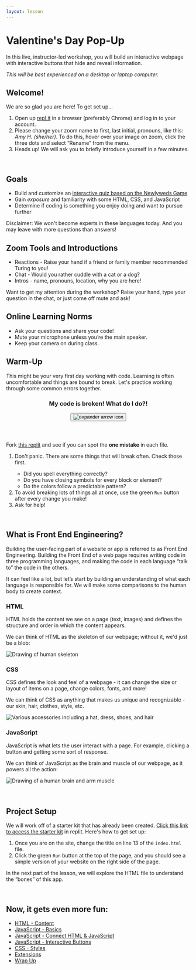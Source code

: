 ```yaml
---
layout: lesson
---
```


# Valentine's Day Pop-Up

In this live, instructor-led workshop, you will build an interactive webpage with interactive buttons that hide and reveal information. 

_This will be best experienced on a desktop or laptop computer._

## Welcome!

We are so glad you are here! To get set up...
1. Open up <a target="blank" href="https://replit.com/~">repl.it</a> in a browser (preferably Chrome) and log in to your account.
1. Please change your zoom name to first, last initial, pronouns, like this: _Amy H. (she/her)_. To do this, hover over your image on zoom, click the three dots and select “Rename” from the menu.
1. Heads up! We will ask you to briefly introduce yourself in a few minutes.
<br>

## Goals

- Build and customize an <a target="blank" href="">interactive quiz based on the Newlyweds Game</a>
- Gain _exposure_ and familiarity with some HTML, CSS, and JavaScript
- Determine if coding is something you enjoy doing and want to pursue further

Disclaimer: We won't become experts in these languages today. And you may leave with more questions than answers!
<br>

## Zoom Tools and Introductions

- Reactions - Raise your hand if a friend or family member recommended Turing to you!
- Chat - Would you rather cuddle with a cat or a dog?
- Intros - name, pronouns, location, why you are here!

Want to get my attention during the workshop? Raise your hand, type your question in the chat, or just come off mute and ask!

## Online Learning Norms

- Ask your questions and share your code!
- Mute your microphone unless you’re the main speaker.
- Keep your camera on during class.

## Warm-Up
This might be your very first day working with code. Learning is often uncomfortable and things are bound to break. Let's practice working through some common errors together.

<div class="expander expander-lesson">
  <header>
    <h3 class="spicy-click">My code is broken! What do I do?!</h3>
    <div><button class="expander-btn"><img src="../../assets/icons/arrow.svg" alt="expander arrow icon" /></button></div>
  </header>
  <div class="hide">
    <p>Fork <a target="blank" href="https://replit.com/@turingschool/find-the-error#index.html">this replit</a> and see if you can spot the <strong>one mistake</strong> in each file.</p>
    <ol>
      <li>Don't panic. There are some things that will break often. Check those first.</li>
        <ul>
          <li>Did you spell everything correctly?</li>
          <li>Do you have closing symbols for every block or element?</li>
          <li>Do the colors follow a predictable pattern?</li>
        </ul>
      <li>To avoid breaking lots of things all at once, use the green <code>Run</code> button after every change you make!</li>
      <li>Ask for help!</li>
    </ol>
  </div>
</div>

<br>

## What is Front End Engineering?

Building the user-facing part of a website or app is referred to as Front End Engineering. Building the Front End of a web page requires writing code in three programming languages, and making the code in each language “talk to” the code in the others.

It can feel like a lot, but let’s start by building an understanding of what each language is responsible for. We will make some comparisons to the human body to create context.

<section class="data-type-cards language-cards">
  <div>
    <h3>HTML</h3>
    <p>HTML holds the content we see on a page (text, images) and defines the structure and order in which the content appears.</p>
    <p>We can think of HTML as the skeleton of our webpage; without it, we'd just be a blob:</p>
    <img src="./assets/html.png" alt="Drawing of human skeleton" />
  </div>

  <div>
    <h3>CSS</h3>
    <p>CSS defines the look and feel of a webpage - it can change the size or layout of items on a page, change colors, fonts, and more!</p>
    <p>We can think of CSS as anything that makes us unique and recognizable - our skin, hair, clothes, style, etc.</p>
    <img src="./assets/css.png" alt="Various accessories including a hat, dress, shoes, and hair" />
  </div>

  <div>
    <h3>JavaScript</h3>
    <p>JavaScript is what lets the user interact with a page. For example, clicking a button and getting some sort of response.</p>
    <p>We can think of JavaScript as the brain and muscle of our webpage, as it powers all the action:</p>
    <img src="./assets/js.png" alt="Drawing of a human brain and arm muscle" />
  </div>
</section>
<br><br>

## Project Setup

We will work off of a starter kit that has already been created. <a target="blank" href="https://replit.com/@turingschool/quiz-app-starter-kit#index.html">Click this link to access the starter kit</a> in replit. Here's how to get set up:
1. Once you are on the site, change the title on line 13 of the `index.html` file.
1. Click the green `Run` button at the top of the page, and you should see a simple version of your website on the right side of the page.

In the next part of the lesson, we will explore the HTML file to understand the “bones” of this app.

<br>

## Now, it gets even more fun:

- [HTML - Content](./html)
- [JavaScript - Basics](./js-1)
- [JavaScript - Connect HTML & JavaScript](./js-2)
- [JavaScript - Interactive Buttons](./js-3)
- [CSS - Styles](./css)
- [Extensions](./extensions)
- [Wrap Up](./wrap-up)